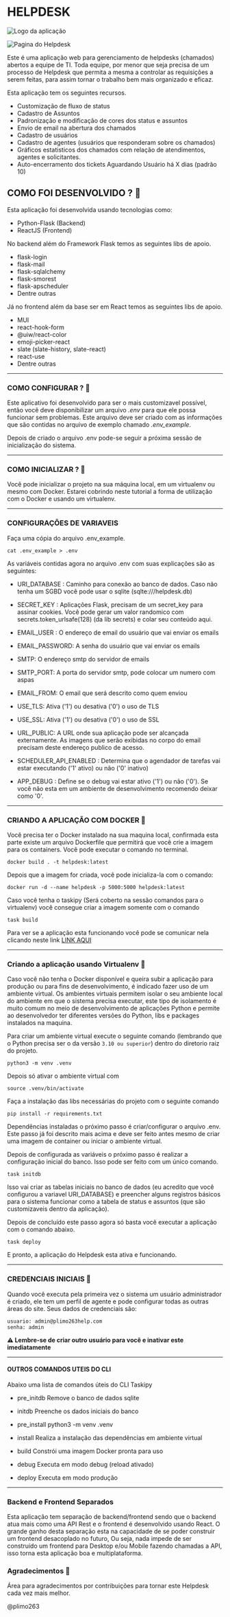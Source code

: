 # HELPDESK

![Logo da aplicação](./static/images/logo.png)

![Pagina do Helpdesk](./snapshots/helpdesk_tela.png)

Este é uma aplicação web para gerenciamento de helpdesks (chamados) abertos
a equipe de TI. Toda equipe, por menor que seja precisa de um processo de Helpdesk
que permita a mesma a controlar as requisições a serem feitas, para assim tornar
o trabalho bem mais organizado e eficaz.

Esta aplicação tem os seguintes recursos.

- Customização de fluxo de status
- Cadastro de Assuntos
- Padronização e modificação de cores dos status e assuntos
- Envio de email na abertura dos chamados
- Cadastro de usuários
- Cadastro de agentes (usuários que responderam sobre os chamados)
- Gráficos estatisticos dos chamados com relação de atendimentos, agentes e solicitantes.
- Auto-encerramento dos tickets Aguardando Usuário há X dias (padrão 10)

## COMO FOI DESENVOLVIDO ? 🤔

Esta aplicação foi desenvolvida usando tecnologias como:

- Python-Flask (Backend)
- ReactJS (Frontend)

No backend além do Framework Flask temos as seguintes libs de apoio.

- flask-login
- flask-mail
- flask-sqlalchemy
- flask-smorest
- flask-apscheduler
- Dentre outras

Já no frontend além da base ser em React temos as seguintes libs de apoio.

- MUI
- react-hook-form
- @uiw/react-color
- emoji-picker-react
- slate (slate-history, slate-react)
- react-use
- Dentre outras

---

### COMO CONFIGURAR ? 🔧

Este aplicativo foi desenvolvido para ser o mais customizavel possível, então você deve disponibilizar um arquivo _.env_ para que ele possa funcionar sem problemas. Este arquivo deve ser criado com as informações que são contidas no arquivo de exemplo chamado _.env_example_.

Depois de criado o arquivo .env pode-se seguir a próxima sessão de inicialização do sistema.

---

### COMO INICIALIZAR ? 🚀

Você pode inicializar o projeto na sua máquina local, em um virtualenv ou mesmo com Docker. Estarei cobrindo neste tutorial a forma de utilização com o Docker e usando um virtualenv.

---

### CONFIGURAÇÕES DE VARIAVEIS

Faça uma cópia do arquivo .env_example.

```
cat .env_example > .env
```

As variáveis contidas agora no arquivo .env com suas explicações são as seguintes:

- URI_DATABASE : Caminho para conexão ao banco de dados. Caso não tenha um SGBD você pode usar o sqlite (sqlte:///helpdesk.db)

- SECRET_KEY : Aplicações Flask, precisam de um secret_key para assinar cookies. Você pode gerar um valor randomico com secrets.token_urlsafe(128) (da lib secrets) e colar seu conteúdo aqui.

- EMAIL_USER : O endereço de email do usuário que vai enviar os emails

- EMAIL_PASSWORD: A senha do usuário que vai enviar os emails

- SMTP: O endereço smtp do servidor de emails

- SMTP_PORT: A porta do servidor smtp, pode colocar um numero com aspas

- EMAIL_FROM: O email que será descrito como quem enviou

- USE_TLS: Ativa ('1') ou desativa ('0') o uso de TLS

- USE_SSL: Ativa ('1') ou desativa ('0') o uso de SSL

- URL_PUBLIC: A URL onde sua aplicação pode ser alcançada externamente. As imagens que serão exibidas no corpo do email precisam deste endereço publico de acesso.
- SCHEDULER_API_ENABLED : Determina que o agendador de tarefas vai estar executando ('1' ativo) ou não ('0' inativo)

- APP_DEBUG : Define se o debug vai estar ativo ('1') ou não ('0'). Se você não esta em um ambiente de desenvolvimento recomendo deixar como '0'.

---

### CRIANDO A APLICAÇÃO COM DOCKER 🐳

Você precisa ter o Docker instalado na sua maquina local, confirmada esta parte existe um arquivo Dockerfile que permitirá que você crie a imagem para os containers. Você pode executar o comando no terminal.

```
docker build . -t helpdesk:latest
```

Depois que a imagem for criada, você pode inicializa-la com o comando:

```
docker run -d --name helpdesk -p 5000:5000 helpdesk:latest
```

Caso você tenha o taskipy (Será coberto na sessão comandos para o virtualenv) você consegue criar a imagem somente com o comando

```
task build
```

Para ver se a aplicação esta funcionando você pode se comunicar nela clicando neste link [LINK AQUI](http://localhost:5000)

---

### Criando a aplicação usando Virtualenv 🐍

Caso você não tenha o Docker disponível e queira subir a aplicação para produção ou para fins de desenvolvimento, é indicado fazer uso de um ambiente virtual. Os ambientes virtuais permitem isolar o seu ambiente local do ambiente em que o sistema precisa executar, este tipo de isolamento é muito comum no meio de desenvolvimento de aplicações Python e permite ao desenvolvedor ter diferentes versões do Python, libs e packages instalados na maquina.

Para criar um ambiente virtual execute o seguinte comando (lembrando que o Python precisa ser o da versão `3.10 ou superior`) dentro do diretorio raiz do projeto.

```
python3 -m venv .venv
```

Depois só ativar o ambiente virtual com

```
source .venv/bin/activate
```

Faça a instalação das libs necessárias do projeto com o seguinte comando

```
pip install -r requirements.txt
```

Dependências instaladas o próximo passo é criar/configurar o arquivo .env. Este passo já foi descrito mais acima e deve ser feito antes mesmo de criar uma imagem de container ou iniciar o ambiente virtual.

Depois de configurada as variáveis o próximo passo é realizar a configuração inicial do banco. Isso pode ser feito com um único comando.

```
task initdb
```

Isso vai criar as tabelas iniciais no banco de dados (eu acredito que você configurou a variavel URI_DATABASE) e preencher alguns registros básicos para o sistema funcionar como a tabela de status e assuntos (que são customizaveis dentro da aplicação).

Depois de concluído este passo agora só basta você executar a aplicação com o comando abaixo.

```
task deploy
```

E pronto, a aplicação do Helpdesk esta ativa e funcionando.

---

### CREDENCIAIS INICIAIS 🔑

Quando você executa pela primeira vez o sistema um usuário administrador é criado, ele tem um perfil de agente e pode configurar todas as outras áreas do site. Seus dados de credenciais são:

```
usuario: admin@plimo263help.com
senha: admin
```

**⚠️ Lembre-se de criar outro usuário para você e inativar este imediatamente**

---

#### OUTROS COMANDOS UTEIS DO CLI

Abaixo uma lista de comandos úteis do CLI Taskipy

- pre_initdb Remove o banco de dados sqlite

- initdb Preenche os dados iniciais do banco

- pre_install python3 -m venv .venv

- install Realiza a instalação das dependências em ambiente virtual

- build Constrói uma imagem Docker pronta para uso

- debug Executa em modo debug (reload ativado)

- deploy Executa em modo produção

---

### Backend e Frontend Separados

Esta aplicação tem separação de backend/frontend sendo que o backend atua mais como uma API Rest e o frontend é desenvolvido usando React. O grande ganho desta separação esta na capacidade de se poder construir um frontend desacoplado no futuro, Ou seja, nada impede de ser construído um frontend para Desktop e/ou Mobile fazendo chamadas a API, isso torna esta aplicação boa e multiplataforma.

### Agradecimentos 🥰

Área para agradecimentos por contribuições para tornar este Helpdesk cada vez mais melhor.

@plimo263
